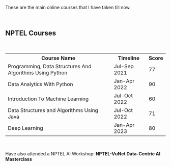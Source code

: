 <html>
<body>
<p>These are the main online courses that I have taken till now.</p>
<br>
<h2>NPTEL Courses</h2>
<br>
<table>
<tr>
<th>
Course Name
</th>
<th>Timeline</th>
<th>Score</th>
</tr>
<tr>
<td>Programming, Data Structures And Algorithms Using Python</td>
<td>Jul-Sep 2021</td>
<td>77</td>
</tr>
<tr>
<td>Data Analytics With Python</td>
<td>Jan-Apr 2022</td>
<td>90</td>
</tr>
<tr>
<td>Introduction To Machine Learning</td>
<td>Jul-Oct 2022</td>
<td>60</td>
</tr>
<tr>
<td>Data Structures and Algorithms Using Java</td>
<td>Jul-Oct 2022</td>
<td>71</td>
</tr>
<tr>
<td>Deep Learning</td>
<td>Jan-Apr 2023</td>
<td>80</td>
</tr>
</table>
<br>
  <p>Have also attended a NPTEL AI Workshop:<b> NPTEL-VuNet Data-Centric AI Masterclass</b></p>
</body>
</html>
